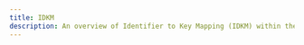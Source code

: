 ```yaml
---
title: IDKM
description: An overview of Identifier to Key Mapping (IDKM) within the Internet Computer's crypto component
---
```

